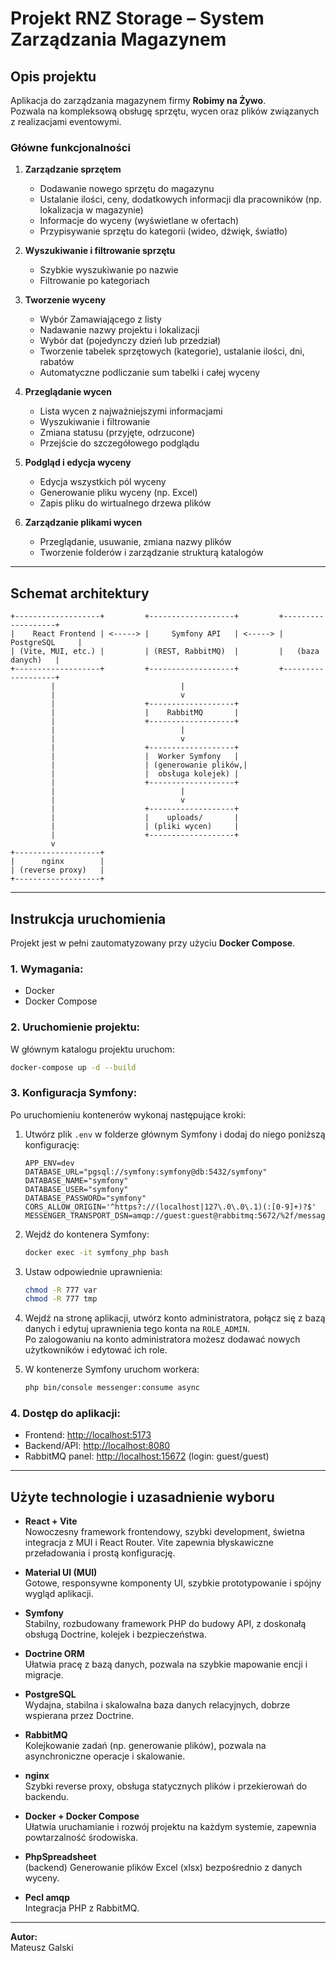 # Projekt RNZ Storage – System Zarządzania Magazynem

## Opis projektu

Aplikacja do zarządzania magazynem firmy **Robimy na Żywo**.  
Pozwala na kompleksową obsługę sprzętu, wycen oraz plików związanych z realizacjami eventowymi.

### Główne funkcjonalności

1. **Zarządzanie sprzętem**
   - Dodawanie nowego sprzętu do magazynu
   - Ustalanie ilości, ceny, dodatkowych informacji dla pracowników (np. lokalizacja w magazynie)
   - Informacje do wyceny (wyświetlane w ofertach)
   - Przypisywanie sprzętu do kategorii (wideo, dźwięk, światło)

2. **Wyszukiwanie i filtrowanie sprzętu**
   - Szybkie wyszukiwanie po nazwie
   - Filtrowanie po kategoriach

3. **Tworzenie wyceny**
   - Wybór Zamawiającego z listy
   - Nadawanie nazwy projektu i lokalizacji
   - Wybór dat (pojedynczy dzień lub przedział)
   - Tworzenie tabelek sprzętowych (kategorie), ustalanie ilości, dni, rabatów
   - Automatyczne podliczanie sum tabelki i całej wyceny

4. **Przeglądanie wycen**
   - Lista wycen z najważniejszymi informacjami
   - Wyszukiwanie i filtrowanie
   - Zmiana statusu (przyjęte, odrzucone)
   - Przejście do szczegółowego podglądu

5. **Podgląd i edycja wyceny**
   - Edycja wszystkich pól wyceny
   - Generowanie pliku wyceny (np. Excel)
   - Zapis pliku do wirtualnego drzewa plików

6. **Zarządzanie plikami wycen**
   - Przeglądanie, usuwanie, zmiana nazwy plików
   - Tworzenie folderów i zarządzanie strukturą katalogów

---

## Schemat architektury

```
+-------------------+         +-------------------+         +-------------------+
|    React Frontend | <-----> |     Symfony API   | <-----> |    PostgreSQL     |
| (Vite, MUI, etc.) |         | (REST, RabbitMQ)  |         |   (baza danych)   |
+-------------------+         +-------------------+         +-------------------+
         |                            |
         |                            v
         |                    +-------------------+
         |                    |    RabbitMQ       |
         |                    +-------------------+
         |                            |
         |                            v
         |                    +-------------------+
         |                    |  Worker Symfony   |
         |                    | (generowanie plików,|
         |                    |  obsługa kolejek) |
         |                    +-------------------+
         |                            |
         |                            v
         |                    +-------------------+
         |                    |    uploads/       |
         |                    | (pliki wycen)     |
         |                    +-------------------+
         v
+-------------------+
|      nginx        |
| (reverse proxy)   |
+-------------------+
```

---

## Instrukcja uruchomienia

Projekt jest w pełni zautomatyzowany przy użyciu **Docker Compose**.

### 1. Wymagania:
- Docker  
- Docker Compose

### 2. Uruchomienie projektu:
W głównym katalogu projektu uruchom:
```bash
docker-compose up -d --build
```

### 3. Konfiguracja Symfony:
Po uruchomieniu kontenerów wykonaj następujące kroki:

1. Utwórz plik `.env` w folderze głównym Symfony i dodaj do niego poniższą konfigurację:
   ```env
   APP_ENV=dev
   DATABASE_URL="pgsql://symfony:symfony@db:5432/symfony"
   DATABASE_NAME="symfony"
   DATABASE_USER="symfony"
   DATABASE_PASSWORD="symfony"
   CORS_ALLOW_ORIGIN='^https?://(localhost|127\.0\.0\.1)(:[0-9]+)?$'
   MESSENGER_TRANSPORT_DSN=amqp://guest:guest@rabbitmq:5672/%2f/messages
   ```

2. Wejdź do kontenera Symfony:
   ```bash
   docker exec -it symfony_php bash
   ```

3. Ustaw odpowiednie uprawnienia:
   ```bash
   chmod -R 777 var
   chmod -R 777 tmp
   ```

4. Wejdź na stronę aplikacji, utwórz konto administratora, połącz się z bazą danych i edytuj uprawnienia tego konta na `ROLE_ADMIN`.  
   Po zalogowaniu na konto administratora możesz dodawać nowych użytkowników i edytować ich role.

5. W kontenerze Symfony uruchom workera:
   ```bash
   php bin/console messenger:consume async
   ```

### 4. Dostęp do aplikacji:
- Frontend: [http://localhost:5173](http://localhost:5173)
- Backend/API: [http://localhost:8080](http://localhost:8080)
- RabbitMQ panel: [http://localhost:15672](http://localhost:15672) (login: guest/guest)

---

## Użyte technologie i uzasadnienie wyboru

- **React + Vite**  
  Nowoczesny framework frontendowy, szybki development, świetna integracja z MUI i React Router. Vite zapewnia błyskawiczne przeładowania i prostą konfigurację.

- **Material UI (MUI)**  
  Gotowe, responsywne komponenty UI, szybkie prototypowanie i spójny wygląd aplikacji.

- **Symfony**  
  Stabilny, rozbudowany framework PHP do budowy API, z doskonałą obsługą Doctrine, kolejek i bezpieczeństwa.

- **Doctrine ORM**  
  Ułatwia pracę z bazą danych, pozwala na szybkie mapowanie encji i migracje.

- **PostgreSQL**  
  Wydajna, stabilna i skalowalna baza danych relacyjnych, dobrze wspierana przez Doctrine.

- **RabbitMQ**  
  Kolejkowanie zadań (np. generowanie plików), pozwala na asynchroniczne operacje i skalowanie.

- **nginx**  
  Szybki reverse proxy, obsługa statycznych plików i przekierowań do backendu.

- **Docker + Docker Compose**  
  Ułatwia uruchamianie i rozwój projektu na każdym systemie, zapewnia powtarzalność środowiska.

- **PhpSpreadsheet**  
  (backend) Generowanie plików Excel (xlsx) bezpośrednio z danych wyceny.

- **Pecl amqp**  
  Integracja PHP z RabbitMQ.

---

**Autor:**  
Mateusz Galski